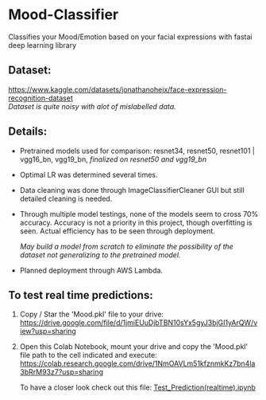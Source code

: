 # Mood-Classifier

Classifies your Mood/Emotion based on your facial expressions with fastai deep learning library

## Dataset:

https://www.kaggle.com/datasets/jonathanoheix/face-expression-recognition-dataset  
*Dataset is quite noisy with alot of mislabelled data.*

## Details:

* Pretrained models used for comparison: resnet34, resnet50, resnet101 | vgg16_bn, vgg19_bn,
*finalized on resnet50 and vgg19_bn*

* Optimal LR was determined several times.
* Data cleaning was done through ImageClassifierCleaner GUI but still detailed cleaning is needed.

* Through multiple model testings, none of the models seem to cross 70% accuracy.
Accuracy is not a priority in this project, though overfitting is seen.
Actual efficiency has to be seen through deployment.

  *May build a model from scratch to eliminate the possibility of the dataset not generalizing to the pretrained model.*

* Planned deployment through AWS Lambda.

## To test real time predictions:

1. Copy / Star the 'Mood.pkl' file to your drive:   
 https://drive.google.com/file/d/1jmiEUuDjbTBN10sYx5gyJ3bjGI1yArQW/view?usp=sharing

2. Open this Colab Notebook, mount your drive and copy the 'Mood.pkl' file path to the cell indicated and execute: https://colab.research.google.com/drive/1NmOAVLm51kfznmkKz7bn4la3bRrM93z7?usp=sharing

   To have a closer look check out this file: [Test_Prediction(realtime).ipynb](Test_Prediction(realtime).ipynb)
